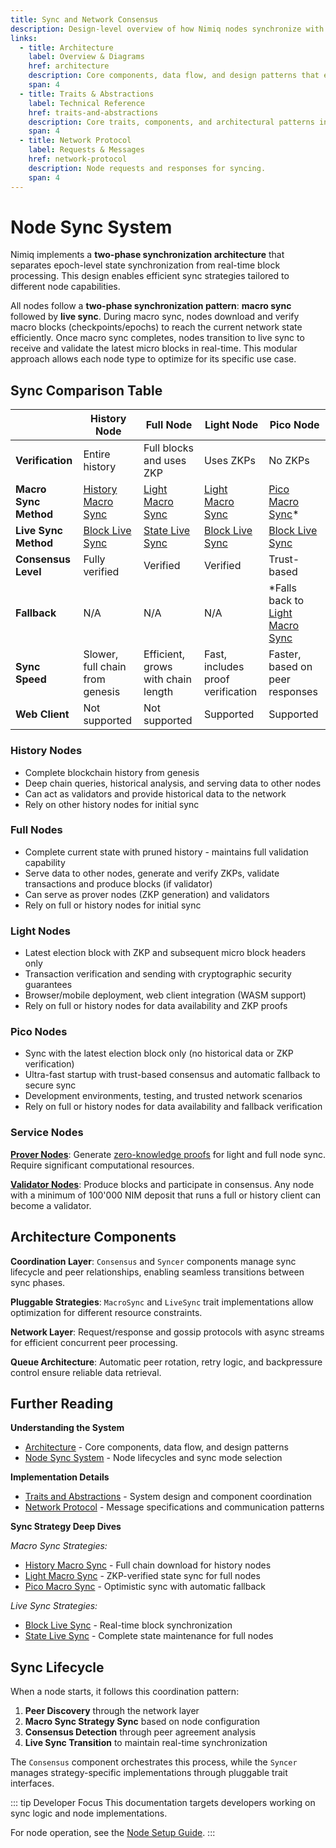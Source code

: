 ```yaml
---
title: Sync and Network Consensus
description: Design-level overview of how Nimiq nodes synchronize with the blockchain, across all node types and sync modes.
links:
  - title: Architecture
    label: Overview & Diagrams
    href: architecture
    description: Core components, data flow, and design patterns that enable efficient sync coordination.
    span: 4
  - title: Traits & Abstractions
    label: Technical Reference
    href: traits-and-abstractions
    description: Core traits, components, and architectural patterns in the sync system.
    span: 4
  - title: Network Protocol
    label: Requests & Messages
    href: network-protocol
    description: Node requests and responses for syncing.
    span: 4
---
```


# Node Sync System

Nimiq implements a **two-phase synchronization architecture** that separates epoch-level state synchronization from real-time block processing. This design enables efficient sync strategies tailored to different node capabilities.

All nodes follow a **two-phase synchronization pattern**: **macro sync** followed by **live sync**. During macro sync, nodes download and verify macro blocks (checkpoints/epochs) to reach the current network state efficiently. Once macro sync completes, nodes transition to live sync to receive and validate the latest micro blocks in real-time. This modular approach allows each node type to optimize for its specific use case.

## Sync Comparison Table

|  | **History Node** | **Full Node** | **Light Node** | **Pico Node** |
| --- | --- | --- | --- | --- |
| **Verification** | Entire history | Full blocks and uses ZKP | Uses ZKPs | No ZKPs |
| **Macro Sync Method** | [History Macro Sync](macro-sync/history-macro-sync) | [Light Macro Sync](macro-sync/light-macro-sync) | [Light Macro Sync](macro-sync/light-macro-sync) | [Pico Macro Sync](macro-sync/pico-macro-sync)* |
| **Live Sync Method** | [Block Live Sync](live-sync/block-live-sync) | [State Live Sync](live-sync/state-live-sync) | [Block Live Sync](live-sync/block-live-sync) | [Block Live Sync](live-sync/block-live-sync) |
| **Consensus Level** | Fully verified | Verified | Verified | Trust-based |
| **Fallback** | N/A | N/A | N/A | *Falls back to [Light Macro Sync](macro-sync/light-macro-sync) |
| **Sync Speed** | Slower, full chain from genesis | Efficient, grows with chain length | Fast, includes proof verification | Faster, based on peer responses |
| **Web Client** | Not supported | Not supported | Supported | Supported |

### History Nodes

- Complete blockchain history from genesis
- Deep chain queries, historical analysis, and serving data to other nodes
- Can act as validators and provide historical data to the network
- Rely on other history nodes for initial sync

### Full Nodes

- Complete current state with pruned history - maintains full validation capability
- Serve data to other nodes, generate and verify ZKPs, validate transactions and produce blocks (if validator)
- Can serve as prover nodes (ZKP generation) and validators
- Rely on full or history nodes for initial sync

### Light Nodes

- Latest election block with ZKP and subsequent micro block headers only
- Transaction verification and sending with cryptographic security guarantees
- Browser/mobile deployment, web client integration (WASM support)
- Rely on full or history nodes for data availability and ZKP proofs

### Pico Nodes

- Sync with the latest election block only (no historical data or ZKP verification)
- Ultra-fast startup with trust-based consensus and automatic fallback to secure sync
- Development environments, testing, and trusted network scenarios
- Rely on full or history nodes for data availability and fallback verification

### Service Nodes

**[Prover Nodes](/learn/protocol/prover-node.md)**:
Generate [zero-knowledge proofs](/learn/protocol/ZKP-and-recursive-SNARKs.md) for light and full node sync. Require significant computational resources.

**[Validator Nodes](/learn/protocol/validators/validators.md)**:
Produce blocks and participate in consensus. Any node with a minimum of 100'000 NIM deposit that runs a full or history client can become a validator.

## Architecture Components

**Coordination Layer**: `Consensus` and `Syncer` components manage sync lifecycle and peer relationships, enabling seamless transitions between sync phases.

**Pluggable Strategies**: `MacroSync` and `LiveSync` trait implementations allow optimization for different resource constraints.

**Network Layer**: Request/response and gossip protocols with async streams for efficient concurrent peer processing.

**Queue Architecture**: Automatic peer rotation, retry logic, and backpressure control ensure reliable data retrieval.

<Grid class="nq-raw" :items="$frontmatter.links" mt-64 />

## Further Reading

**Understanding the System**

- [Architecture](architecture) - Core components, data flow, and design patterns
- [Node Sync System](#node-sync-system) - Node lifecycles and sync mode selection

**Implementation Details**

- [Traits and Abstractions](traits-and-abstractions) - System design and component coordination
- [Network Protocol](network-protocol) - Message specifications and communication patterns

**Sync Strategy Deep Dives**

*Macro Sync Strategies:*

- [History Macro Sync](macro-sync/history-macro-sync) - Full chain download for history nodes
- [Light Macro Sync](macro-sync/light-macro-sync) - ZKP-verified state sync for full nodes
- [Pico Macro Sync](macro-sync/pico-macro-sync) - Optimistic sync with automatic fallback

*Live Sync Strategies:*

- [Block Live Sync](live-sync/block-live-sync) - Real-time block synchronization
- [State Live Sync](live-sync/state-live-sync) - Complete state maintenance for full nodes

## Sync Lifecycle

When a node starts, it follows this coordination pattern:

1. **Peer Discovery** through the network layer
2. **Macro Sync Strategy Sync** based on node configuration
3. **Consensus Detection** through peer agreement analysis
4. **Live Sync Transition** to maintain real-time synchronization

The `Consensus` component orchestrates this process, while the `Syncer` manages strategy-specific implementations through pluggable trait interfaces.

::: tip Developer Focus
This documentation targets developers working on sync logic and node implementations.

For node operation, see the [Node Setup Guide](https://github.com/nimiq/core-rs-albatross?tab=readme-ov-file#README).
:::
